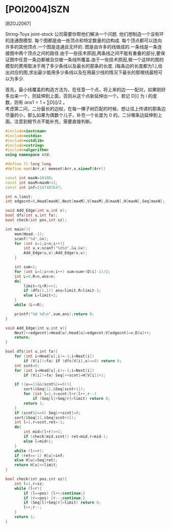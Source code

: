 # [POI2004]SZN
[BZOJ2067]

String-Toys joint-stock 公司需要你帮他们解决一个问题. 他们想制造一个没有环的连通图模型. 每个图都是由一些顶点和特定数量的边构成. 每个顶点都可以连向许多的其他顶点.一个图是连通且无环的. 图是由许多的线做成的.一条线是一条连接图中两个顶点之间的路径.由于一些技术原因,两条线之间不能有重叠的部分,要保证图中任意一条边都被且仅被一条线所覆盖.由于一些技术原因,做一个这样的图的模型的费用取决于用了多少条线以及最长的那条的长度. (每条边的长度都为1.),给出对应的图,求出最少能用多少条线以及在用最少线的情况下最长的那根线最短可以为多少. 

首先，最小线覆盖的构造方法为，在任意一个点，将上来的边一一配对，如果刚好多出来一个，则延伸到上面，否则从这个点新延伸出一个。若记 D[i] 为 i 的度数，则有 $ans1=1+ \sum D[i]/2$ 。  
考虑第二问，二分最长的边权，在每一棵子树匹配的时候，想让往上传递的那条边尽量的小，那么如果为偶数个儿子，补充一个长度为 0 的。二分哪条边延伸到上面。注意到根节点不能补充，需要直接判断。

```cpp
#include<iostream>
#include<cstdio>
#include<cstdlib>
#include<cstring>
#include<algorithm>
using namespace std;

#define ll long long
#define mem(Arr,x) memset(Arr,x,sizeof(Arr))

const int maxN=10100;
const int maxM=maxN<<1;
const int inf=2147483647;

int n,limit;
int edgecnt=0,Head[maxN],Next[maxM],V[maxM],D[maxN],H[maxN],Seq[maxN];

void Add_Edge(int u,int v);
bool dfs(int u,int fa);
bool check(int pos,int sz);

int main(){
	mem(Head,-1);
	scanf("%d",&n);
	for (int i=1;i<n;i++){
		int u,v;scanf("%d%d",&u,&v);
		Add_Edge(u,v);Add_Edge(v,u);
	}

	int sum=1;
	for (int i=1;i<=n;i++) sum=sum+(D[i]-1)/2;
	int L=0,R=n,ans=n;
	do{
		limit=(L+R)>>1;
		if (dfs(1,1)) ans=limit,R=limit-1;
		else L=limit+1;
	}
	while (L<=R);

	printf("%d %d\n",sum,ans);return 0;
}

void Add_Edge(int u,int v){
	Next[++edgecnt]=Head[u];Head[u]=edgecnt;V[edgecnt]=v;D[u]++;
	return;
}

bool dfs(int u,int fa){
	for (int i=Head[u];i!=-1;i=Next[i])
		if (V[i]!=fa) if (dfs(V[i],u)==0) return 0;
	int scnt=0;
	for (int i=Head[u];i!=-1;i=Next[i])
		if (V[i]!=fa) Seq[++scnt]=H[V[i]]+1;

	if ((u==1)&&(scnt%2==0)){
		sort(&Seq[1],&Seq[scnt+1]);
		for (int l=1,r=scnt;l<r;l++,r--)
			if (Seq[l]+Seq[r]>limit) return 0;
		return 1;
	}
	if (scnt%2==0) Seq[++scnt]=0;
	sort(&Seq[1],&Seq[scnt+1]);
	int l=1,r=scnt,ret=-1;
	do{
		int mid=(l+r)>>1;
		if (check(mid,scnt)) ret=mid,r=mid-1;
		else l=mid+1;
	}
	while (l<=r);
	if (ret==-1) H[u]=inf;
	else H[u]=Seq[ret];
	return H[u]<=limit;
}

bool check(int pos,int sz){
	int l=1,r=sz;
	while (l<r){
		if (l==pos) {l++;continue;}
		if (r==pos) {r--;continue;}
		if (Seq[l]+Seq[r]>limit) return 0;
		l++;r--;
	}
	return 1;
}
```